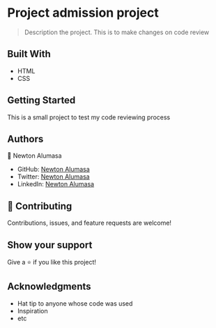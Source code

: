 

# Project admission project

> Description the project.
This is to make changes on code review

## Built With

- HTML
- CSS


## Getting Started
This is a small project to test my code reviewing process


## Authors

👤 Newton Alumasa

- GitHub: [Newton Alumasa](https://github.com/altontonn)
- Twitter: [Newton Alumasa](https://twitter.com/AlumasaNewton)
- LinkedIn: [Newton Alumasa](https://www.linkedin.com/in/newton-alumasa-7a05a21a2/)


## 🤝 Contributing

Contributions, issues, and feature requests are welcome!

## Show your support

Give a ⭐️ if you like this project!

## Acknowledgments

- Hat tip to anyone whose code was used
- Inspiration
- etc


